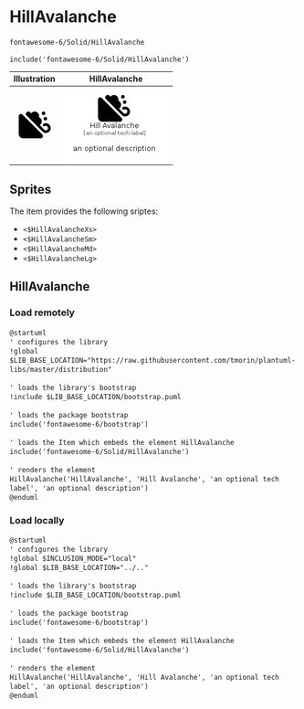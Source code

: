 # HillAvalanche


```text
fontawesome-6/Solid/HillAvalanche
```

```text
include('fontawesome-6/Solid/HillAvalanche')
```



| Illustration | HillAvalanche |
| :---: | :---: |
| ![illustration for Illustration](../../fontawesome-6/Solid/HillAvalanche.png) | ![illustration for HillAvalanche](../../fontawesome-6/Solid/HillAvalanche.Local.png) |



## Sprites
The item provides the following sriptes:

- `<$HillAvalancheXs>`
- `<$HillAvalancheSm>`
- `<$HillAvalancheMd>`
- `<$HillAvalancheLg>`





## HillAvalanche

### Load remotely
```plantuml
@startuml
' configures the library
!global $LIB_BASE_LOCATION="https://raw.githubusercontent.com/tmorin/plantuml-libs/master/distribution"

' loads the library's bootstrap
!include $LIB_BASE_LOCATION/bootstrap.puml

' loads the package bootstrap
include('fontawesome-6/bootstrap')

' loads the Item which embeds the element HillAvalanche
include('fontawesome-6/Solid/HillAvalanche')

' renders the element
HillAvalanche('HillAvalanche', 'Hill Avalanche', 'an optional tech label', 'an optional description')
@enduml
```

### Load locally
```plantuml
@startuml
' configures the library
!global $INCLUSION_MODE="local"
!global $LIB_BASE_LOCATION="../.."

' loads the library's bootstrap
!include $LIB_BASE_LOCATION/bootstrap.puml

' loads the package bootstrap
include('fontawesome-6/bootstrap')

' loads the Item which embeds the element HillAvalanche
include('fontawesome-6/Solid/HillAvalanche')

' renders the element
HillAvalanche('HillAvalanche', 'Hill Avalanche', 'an optional tech label', 'an optional description')
@enduml
```

